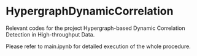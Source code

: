 # HypergraphDynamicCorrelation
Relevant codes for the project Hypergraph-based Dynamic Correlation Detection in High-throughput Data.

Please refer to main.ipynb for detailed execution of the whole procedure.

